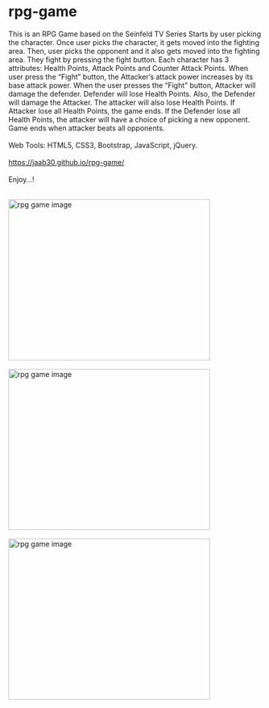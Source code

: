 # rpg-game

This is an RPG Game based on the Seinfeld TV Series
Starts by user picking the character. Once user picks the character, it gets moved into the fighting area. Then, user picks the opponent and it also gets moved into the fighting area.
They fight by pressing the fight button. 
Each character has 3 attributes: Health Points, Attack Points and Counter Attack Points.
When user press the “Fight” button, the Attacker’s attack power increases by its base attack power.
When the user presses the “Fight” button, Attacker will damage the defender. Defender will lose Health Points. Also, the Defender will damage the Attacker. The attacker will also lose Health Points.
If Attacker lose all Health Points, the game ends. If the Defender lose all Health Points, the attacker will have a choice of picking a new opponent. Game ends when attacker beats all opponents.
<br>
<br>
Web Tools: HTML5, CSS3, Bootstrap, JavaScript, jQuery.
<br>
<br>
https://jaab30.github.io/rpg-game/
<br>
<br>
Enjoy…!
<br>
<br>

<img src="https://user-images.githubusercontent.com/40499942/52906294-e8ec9980-3216-11e9-9375-927aa8837390.png" alt="rpg game image" width="400px" height="320px"><br><br>
<img src="https://user-images.githubusercontent.com/40499942/52906295-e8ec9980-3216-11e9-8a43-336d0a36e45c.png" alt="rpg game image" width="400px" height="320px"><br><br>
<img src="https://user-images.githubusercontent.com/40499942/52906296-e8ec9980-3216-11e9-955f-2c6ea775bf56.png" alt="rpg game image" width="400px" height="320px"><br><br>

